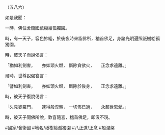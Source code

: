 （五八六）

如是我聞：

一時，佛住舍衛國祇樹給孤獨園。

時，有一天子，容色妙絕，於後夜時來詣佛所，稽首佛足，身諸光明遍照祇樹給孤獨園。

時，彼天子而說偈言：

「猶如利劍害，　　亦如頭火燃，
斷除貪欲火，　　正念求遠離。」

爾時，世尊說偈答言：

「譬如利劍害，　　亦如頭火燃，
斷除於後身，　　正念求遠離。」

時，彼天子復說偈言：

「久見婆羅門，　　逮得般涅槃，
一切怖已過，　　永超世恩愛。」

時，彼天子聞佛所說，歡喜隨喜，稽首佛足，即沒不現。

#國家/舍衛國
#地名/祇樹給孤獨園
#八正道/正念
#般涅槃
